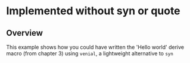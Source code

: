 # Implemented without syn or quote

## Overview

This example shows how you could have written the 'Hello world' derive macro
(from chapter 3) using `venial`, a lightweight alternative to `syn`
